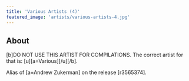 ```yaml
---
title: 'Various Artists (4)'
featured_image: 'artists/various-artists-4.jpg'
---
```


## About

[b]DO NOT USE THIS ARTIST FOR COMPILATIONS. The correct artist for that is: [u][a=Various][/u][/b].

Alias of [a=Andrew Zukerman] on the release [r3565374].
